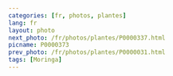 ```yaml
---
categories: [fr, photos, plantes]
lang: fr
layout: photo
next_photo: /fr/photos/plantes/P0000337.html
picname: P0000373
prev_photo: /fr/photos/plantes/P0000031.html
tags: [Moringa]
---
```

